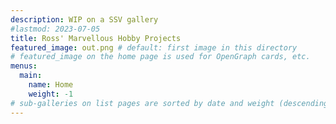 ```yaml
---
description: WIP on a SSV gallery
#lastmod: 2023-07-05
title: Ross' Marvellous Hobby Projects
featured_image: out.png # default: first image in this directory
# featured_image on the home page is used for OpenGraph cards, etc.
menus:
  main:
    name: Home
    weight: -1
# sub-galleries on list pages are sorted by date and weight (descending)
---
```

